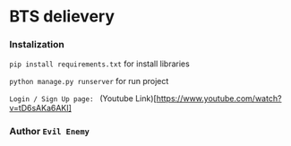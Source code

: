 # BTS delievery

### Instalization

`pip install requirements.txt` for install libraries

`python manage.py runserver` for run project

`Login / Sign Up page: ` (Youtube Link)[https://www.youtube.com/watch?v=tD6sAKa6AKI]

### Author `Evil Enemy`